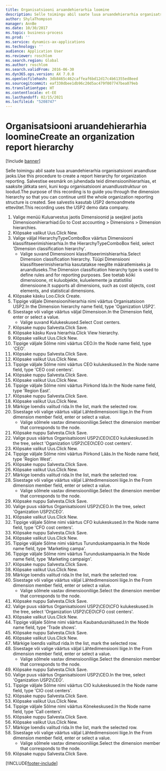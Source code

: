 ```yaml
---
title: Organisatsiooni aruandehierarhia loomine
description: Selle toimingu abil saate luua aruandehierarhia organisatsiooni aruandluse jaoks.
author: ShylaThompson
manager: AnnBe
ms.date: 10/30/2017
ms.topic: business-process
ms.prod: ''
ms.service: dynamics-ax-applications
ms.technology: ''
audience: Application User
ms.reviewer: roschlom
ms.search.region: Global
ms.author: roschlom
ms.search.validFrom: 2016-06-30
ms.dyn365.ops.version: AX 7.0.0
ms.openlocfilehash: 3db8465c462caffeaf6bd12d17c4b61355ed8eed
ms.sourcegitcommit: eaf330dbee1db96c20d5ac479f007747bea079eb
ms.translationtype: HT
ms.contentlocale: et-EE
ms.lasthandoff: 02/15/2021
ms.locfileid: "5208747"
---
```

# <a name="create-an-organization-report-hierarchy"></a><span data-ttu-id="4754c-103">Organisatsiooni aruandehierarhia loomine</span><span class="sxs-lookup"><span data-stu-id="4754c-103">Create an organization report hierarchy</span></span>

[!include [banner](../../includes/banner.md)]

<span data-ttu-id="4754c-104">Selle toimingu abil saate luua aruandehierarhia organisatsiooni aruandluse jaoks.</span><span class="sxs-lookup"><span data-stu-id="4754c-104">Use this procedure to create a report hierarchy for organization reporting.</span></span> <span data-ttu-id="4754c-105">Salvestise eesmärk on juhendada teid dimensioonihierarhias, et saaksite jätkata seni, kuni kogu organisatsiooni aruandlusstruktuur on loodud.</span><span class="sxs-lookup"><span data-stu-id="4754c-105">The purpose of this recording is to guide you through the dimension hierarchy so that you can continue until the whole organization reporting structure is created.</span></span> <span data-ttu-id="4754c-106">See salvestis kasutab USP2 demoandmete ettevõtet.</span><span class="sxs-lookup"><span data-stu-id="4754c-106">This recording uses the USP2 demo data company.</span></span>

1. <span data-ttu-id="4754c-107">Valige menüü Kuluarvestus jaotis Dimensioonid ja seejärel jaotis Dimensioonihierarhiad.</span><span class="sxs-lookup"><span data-stu-id="4754c-107">Go to Cost accounting > Dimensions > Dimension hierarchies.</span></span>
2. <span data-ttu-id="4754c-108">Klõpsake valikut Uus.</span><span class="sxs-lookup"><span data-stu-id="4754c-108">Click New.</span></span>
3. <span data-ttu-id="4754c-109">Valige väljal HierarchyTypeComboBox väärtus Dimensiooni klassifitseerimishierarhia.</span><span class="sxs-lookup"><span data-stu-id="4754c-109">In the HierarchyTypeComboBox field, select 'Dimension classification hierarchy'.</span></span>
    * <span data-ttu-id="4754c-110">Valige suvand Dimensiooni klassifitseerimishierarhia.</span><span class="sxs-lookup"><span data-stu-id="4754c-110">Select Dimension classification hierarchy.</span></span> <span data-ttu-id="4754c-111">Tüüpi Dimensiooni klassifitseerimishierarhia kasutatakse reeglite määratlemiseks ja aruandluseks.</span><span class="sxs-lookup"><span data-stu-id="4754c-111">The Dimension classification hierarchy type is used to define rules and for reporting purposes.</span></span> <span data-ttu-id="4754c-112">See toetab kõiki dimensioone, nt kuluobjekte, kuluelemente ja statistilisi dimensioone.</span><span class="sxs-lookup"><span data-stu-id="4754c-112">It supports all dimensions, such as cost objects, cost elements, and statistical dimensions.</span></span>  
4. <span data-ttu-id="4754c-113">Klõpsake käsku Loo.</span><span class="sxs-lookup"><span data-stu-id="4754c-113">Click Create.</span></span>
5. <span data-ttu-id="4754c-114">Tippige väljale Dimensioonihierarhia nimi väärtus Organisatsioon USP2.</span><span class="sxs-lookup"><span data-stu-id="4754c-114">In the Dimension hierarchy name field, type 'Oganization USP2'.</span></span>
6. <span data-ttu-id="4754c-115">Sisestage või valige väärtus väljal Dimensioon.</span><span class="sxs-lookup"><span data-stu-id="4754c-115">In the Dimension field, enter or select a value.</span></span>
    * <span data-ttu-id="4754c-116">Valige suvand Kulukeskused.</span><span class="sxs-lookup"><span data-stu-id="4754c-116">Select Cost centers.</span></span>  
7. <span data-ttu-id="4754c-117">Klõpsake nuppu Salvesta.</span><span class="sxs-lookup"><span data-stu-id="4754c-117">Click Save.</span></span>
8. <span data-ttu-id="4754c-118">Klõpsake käsku Kuva hierarhia.</span><span class="sxs-lookup"><span data-stu-id="4754c-118">Click View hierarchy.</span></span>
9. <span data-ttu-id="4754c-119">Klõpsake valikut Uus.</span><span class="sxs-lookup"><span data-stu-id="4754c-119">Click New.</span></span>
10. <span data-ttu-id="4754c-120">Tippige väljale Sõlme nimi väärtus CEO.</span><span class="sxs-lookup"><span data-stu-id="4754c-120">In the Node name field, type 'CEO'.</span></span>
11. <span data-ttu-id="4754c-121">Klõpsake nuppu Salvesta.</span><span class="sxs-lookup"><span data-stu-id="4754c-121">Click Save.</span></span>
12. <span data-ttu-id="4754c-122">Klõpsake valikut Uus.</span><span class="sxs-lookup"><span data-stu-id="4754c-122">Click New.</span></span>
13. <span data-ttu-id="4754c-123">Tippige väljale Sõlme nimi väärtus CEO kulukeskused.</span><span class="sxs-lookup"><span data-stu-id="4754c-123">In the Node name field, type 'CEO cost centers'.</span></span>
14. <span data-ttu-id="4754c-124">Klõpsake nuppu Salvesta.</span><span class="sxs-lookup"><span data-stu-id="4754c-124">Click Save.</span></span>
15. <span data-ttu-id="4754c-125">Klõpsake valikut Uus.</span><span class="sxs-lookup"><span data-stu-id="4754c-125">Click New.</span></span>
16. <span data-ttu-id="4754c-126">Tippige väljale Sõlme nimi väärtus Piirkond Ida.</span><span class="sxs-lookup"><span data-stu-id="4754c-126">In the Node name field, type 'Region East'.</span></span>
17. <span data-ttu-id="4754c-127">Klõpsake nuppu Salvesta.</span><span class="sxs-lookup"><span data-stu-id="4754c-127">Click Save.</span></span>
18. <span data-ttu-id="4754c-128">Klõpsake valikut Uus.</span><span class="sxs-lookup"><span data-stu-id="4754c-128">Click New.</span></span>
19. <span data-ttu-id="4754c-129">Märkige loendis valitud rida.</span><span class="sxs-lookup"><span data-stu-id="4754c-129">In the list, mark the selected row.</span></span>
20. <span data-ttu-id="4754c-130">Sisestage või valige väärtus väljal Lähtedimensiooni liige.</span><span class="sxs-lookup"><span data-stu-id="4754c-130">In the From dimension member field, enter or select a value.</span></span>
    * <span data-ttu-id="4754c-131">Valige sõlmele vastav dimensiooniliige.</span><span class="sxs-lookup"><span data-stu-id="4754c-131">Select the dimension member that corresponds to the node.</span></span>  
21. <span data-ttu-id="4754c-132">Klõpsake nuppu Salvesta.</span><span class="sxs-lookup"><span data-stu-id="4754c-132">Click Save.</span></span>
22. <span data-ttu-id="4754c-133">Valige puus väärtus Organisatsiooni USP2\CEO\CEO kulukeskused.</span><span class="sxs-lookup"><span data-stu-id="4754c-133">In the tree, select 'Oganization USP2\CEO\CEO cost centers'.</span></span>
23. <span data-ttu-id="4754c-134">Klõpsake valikut Uus.</span><span class="sxs-lookup"><span data-stu-id="4754c-134">Click New.</span></span>
24. <span data-ttu-id="4754c-135">Tippige väljale Sõlme nimi väärtus Piirkond Lääs.</span><span class="sxs-lookup"><span data-stu-id="4754c-135">In the Node name field, type 'Region West'.</span></span>
25. <span data-ttu-id="4754c-136">Klõpsake nuppu Salvesta.</span><span class="sxs-lookup"><span data-stu-id="4754c-136">Click Save.</span></span>
26. <span data-ttu-id="4754c-137">Klõpsake valikut Uus.</span><span class="sxs-lookup"><span data-stu-id="4754c-137">Click New.</span></span>
27. <span data-ttu-id="4754c-138">Märkige loendis valitud rida.</span><span class="sxs-lookup"><span data-stu-id="4754c-138">In the list, mark the selected row.</span></span>
28. <span data-ttu-id="4754c-139">Sisestage või valige väärtus väljal Lähtedimensiooni liige.</span><span class="sxs-lookup"><span data-stu-id="4754c-139">In the From dimension member field, enter or select a value.</span></span>
    * <span data-ttu-id="4754c-140">Valige sõlmele vastav dimensiooniliige.</span><span class="sxs-lookup"><span data-stu-id="4754c-140">Select the dimension member that corresponds to the node.</span></span>  
29. <span data-ttu-id="4754c-141">Klõpsake nuppu Salvesta.</span><span class="sxs-lookup"><span data-stu-id="4754c-141">Click Save.</span></span>
30. <span data-ttu-id="4754c-142">Valige puus väärtus Organisatsiooni USP2\CEO.</span><span class="sxs-lookup"><span data-stu-id="4754c-142">In the tree, select 'Oganization USP2\CEO'.</span></span>
31. <span data-ttu-id="4754c-143">Klõpsake valikut Uus.</span><span class="sxs-lookup"><span data-stu-id="4754c-143">Click New.</span></span>
32. <span data-ttu-id="4754c-144">Tippige väljale Sõlme nimi väärtus CFO kulukeskused.</span><span class="sxs-lookup"><span data-stu-id="4754c-144">In the Node name field, type 'CFO cost centers'.</span></span>
33. <span data-ttu-id="4754c-145">Klõpsake nuppu Salvesta.</span><span class="sxs-lookup"><span data-stu-id="4754c-145">Click Save.</span></span>
34. <span data-ttu-id="4754c-146">Klõpsake valikut Uus.</span><span class="sxs-lookup"><span data-stu-id="4754c-146">Click New.</span></span>
35. <span data-ttu-id="4754c-147">Tippige väljale Sõlme nimi väärtus Turunduskampaania.</span><span class="sxs-lookup"><span data-stu-id="4754c-147">In the Node name field, type 'Marketing campa'.</span></span>
36. <span data-ttu-id="4754c-148">Tippige väljale Sõlme nimi väärtus Turunduskampaania.</span><span class="sxs-lookup"><span data-stu-id="4754c-148">In the Node name field, type 'Marketing campaign'.</span></span>
37. <span data-ttu-id="4754c-149">Klõpsake nuppu Salvesta.</span><span class="sxs-lookup"><span data-stu-id="4754c-149">Click Save.</span></span>
38. <span data-ttu-id="4754c-150">Klõpsake valikut Uus.</span><span class="sxs-lookup"><span data-stu-id="4754c-150">Click New.</span></span>
39. <span data-ttu-id="4754c-151">Märkige loendis valitud rida.</span><span class="sxs-lookup"><span data-stu-id="4754c-151">In the list, mark the selected row.</span></span>
40. <span data-ttu-id="4754c-152">Sisestage või valige väärtus väljal Lähtedimensiooni liige.</span><span class="sxs-lookup"><span data-stu-id="4754c-152">In the From dimension member field, enter or select a value.</span></span>
    * <span data-ttu-id="4754c-153">Valige sõlmele vastav dimensiooniliige.</span><span class="sxs-lookup"><span data-stu-id="4754c-153">Select the dimension member that corresponds to the node.</span></span>  
41. <span data-ttu-id="4754c-154">Klõpsake nuppu Salvesta.</span><span class="sxs-lookup"><span data-stu-id="4754c-154">Click Save.</span></span>
42. <span data-ttu-id="4754c-155">Valige puus väärtus Organisatsiooni USP2\CEO\CFO kulukeskused.</span><span class="sxs-lookup"><span data-stu-id="4754c-155">In the tree, select 'Organization USP2\CEO\CFO cost centers'.</span></span>
43. <span data-ttu-id="4754c-156">Klõpsake valikut Uus.</span><span class="sxs-lookup"><span data-stu-id="4754c-156">Click New.</span></span>
44. <span data-ttu-id="4754c-157">Tippige väljale Sõlme nimi väärtus Kaubandusnäitused.</span><span class="sxs-lookup"><span data-stu-id="4754c-157">In the Node name field, type 'Trade shows'.</span></span>
45. <span data-ttu-id="4754c-158">Klõpsake nuppu Salvesta.</span><span class="sxs-lookup"><span data-stu-id="4754c-158">Click Save.</span></span>
46. <span data-ttu-id="4754c-159">Klõpsake valikut Uus.</span><span class="sxs-lookup"><span data-stu-id="4754c-159">Click New.</span></span>
47. <span data-ttu-id="4754c-160">Märkige loendis valitud rida.</span><span class="sxs-lookup"><span data-stu-id="4754c-160">In the list, mark the selected row.</span></span>
48. <span data-ttu-id="4754c-161">Sisestage või valige väärtus väljal Lähtedimensiooni liige.</span><span class="sxs-lookup"><span data-stu-id="4754c-161">In the From dimension member field, enter or select a value.</span></span>
    * <span data-ttu-id="4754c-162">Valige sõlmele vastav dimensiooniliige.</span><span class="sxs-lookup"><span data-stu-id="4754c-162">Select the dimension member that corresponds to the node.</span></span>  
49. <span data-ttu-id="4754c-163">Klõpsake nuppu Salvesta.</span><span class="sxs-lookup"><span data-stu-id="4754c-163">Click Save.</span></span>
50. <span data-ttu-id="4754c-164">Valige puus väärtus Organisatsiooni USP2\CEO.</span><span class="sxs-lookup"><span data-stu-id="4754c-164">In the tree, select 'Oganization USP2\CEO'.</span></span>
51. <span data-ttu-id="4754c-165">Tippige väljale Sõlme nimi väärtus CIO kulukeskused.</span><span class="sxs-lookup"><span data-stu-id="4754c-165">In the Node name field, type 'CIO cost centers'.</span></span>
52. <span data-ttu-id="4754c-166">Klõpsake nuppu Salvesta.</span><span class="sxs-lookup"><span data-stu-id="4754c-166">Click Save.</span></span>
53. <span data-ttu-id="4754c-167">Klõpsake valikut Uus.</span><span class="sxs-lookup"><span data-stu-id="4754c-167">Click New.</span></span>
54. <span data-ttu-id="4754c-168">Tippige väljale Sõlme nimi väärtus Kõnekeskused.</span><span class="sxs-lookup"><span data-stu-id="4754c-168">In the Node name field, type 'Call centers'.</span></span>
55. <span data-ttu-id="4754c-169">Klõpsake nuppu Salvesta.</span><span class="sxs-lookup"><span data-stu-id="4754c-169">Click Save.</span></span>
56. <span data-ttu-id="4754c-170">Klõpsake valikut Uus.</span><span class="sxs-lookup"><span data-stu-id="4754c-170">Click New.</span></span>
57. <span data-ttu-id="4754c-171">Märkige loendis valitud rida.</span><span class="sxs-lookup"><span data-stu-id="4754c-171">In the list, mark the selected row.</span></span>
58. <span data-ttu-id="4754c-172">Sisestage või valige väärtus väljal Lähtedimensiooni liige.</span><span class="sxs-lookup"><span data-stu-id="4754c-172">In the From dimension member field, enter or select a value.</span></span>
    * <span data-ttu-id="4754c-173">Valige sõlmele vastav dimensiooniliige.</span><span class="sxs-lookup"><span data-stu-id="4754c-173">Select the dimension member that corresponds to the node.</span></span>  
59. <span data-ttu-id="4754c-174">Klõpsake nuppu Salvesta.</span><span class="sxs-lookup"><span data-stu-id="4754c-174">Click Save.</span></span>



[!INCLUDE[footer-include](../../../includes/footer-banner.md)]